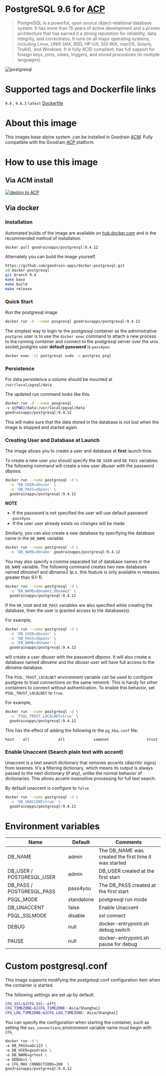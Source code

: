 # PostgreSQL 9.6  for [ACP](https://www.goodrain.com/ACP.html)



> PostgreSQL is a powerful, open source object-relational database system. It has more than 15 years of active development and a proven architecture that has earned it a strong reputation for reliability, data integrity, and correctness. It runs on all major operating systems, including Linux, UNIX (AIX, BSD, HP-UX, SGI IRIX, macOS, Solaris, Tru64), and Windows. It is fully ACID compliant, has full support for foreign keys, joins, views, triggers, and stored procedures (in multiple languages).

![postgresql](http://oe5ahutux.bkt.clouddn.com/postgresql-logo.png)



# Supported tags and Dockerfile links

`9.6` , `9.6.3` `latest` [Dockerfile](https://github.com/goodrain-apps/docker-postgresql/blob/9.6/9.6/Dockerfile)

# About this image

This images base alpine system ,can be installed in Goodrain [ACM](http://app.goodrain.com/group/detail/11/). Fully compatible with the Goodrain [ACP](https://www.goodrain.com/ACP.html) platform.

# How to use this image

## Via ACM install

[![deploy to ACP](http://ojfzu47n9.bkt.clouddn.com/20170603149649013919973.png)](http://app.goodrain.com/group/detail/11/)



## Via docker

### Installation

Automated builds of the image are available on [hub.docker.com](https://quay.io/repository/sameersbn/postgresql) and is the recommended method of installation.

```bash
docker pull goodrainapps/postgresql:9.4.12
```

Alternately you can build the image yourself.

```bash
https://github.com/goodrain-apps/docker-postgresql.git
cd docker-postgresql
git branch 9.4
make base
make build
make release
```

### Quick Start

Run the postgresql image

```bash
docker run -d --name posgresql goodrainapps/postgresql:9.4.12
```

The simplest way to login to the postgresql container as the administrative `postgres` user is to use the `docker exec` command to attach a new process to the running container and connect to the postgresql server over the unix socket,postgres user **default password** is `pass4you`

```bash
docker exec -it postgresql sudo -u postgres psql
```

### Persistence

For data persistence a volume should be mounted at `/usr/local/pgsql/data`.

The updated run command looks like this.

```bash
docker run -d --name posgresql
-v ${PWD}/data:/usr/local/pgsql/data
goodrainapps/postgresql:9.4.12
```

This will make sure that the data stored in the database is not lost when the image is stopped and started again.

### Creating User and Database at Launch

The image allows you to create a user and database at **first** launch time.

To create a new user you should specify the `DB_USER` and `DB_PASS` variables. The following command will create a new user *dbuser* with the password *dbpass*.

```bash
docker run --name postgresql -d \
  -e 'DB_USER=dbuser' \
  -e 'DB_PASS=dbpass' \
  goodrainapps/postgresql:9.4.12
```

**NOTE**
- If the password is not specified the user will use default password `pass4you` 
- If the user user already exists no changes will be made

Similarly, you can also create a new database by specifying the database name in the `DB_NAME` variable.

```bash
docker run --name postgresql -d \
  -e 'DB_NAME=dbname' goodrainapps/postgresql:9.4.12
```

You may also specify a comma separated list of database names in the `DB_NAME` variable. The following command creates two new databases named *dbname1* and *dbname2* (p.s. this feature is only available in releases greater than 9.1-1).

```bash
docker run --name postgresql -d \
  -e 'DB_NAME=dbname1,dbname2' \
  goodrainapps/postgresql:9.4.12
```

If the `DB_USER` and `DB_PASS` variables are also specified while creating the database, then the user is granted access to the database(s).

For example,

```bash
docker run --name postgresql -d \
  -e 'DB_USER=dbuser' \
  -e 'DB_PASS=dbpass' \
  -e 'DB_NAME=dbname' \
  goodrainapps/postgresql:9.4.12
```

will create a user *dbuser* with the password *dbpass*. It will also create a database named *dbname* and the *dbuser* user will have full access to the *dbname* database.

The `PSQL_TRUST_LOCALNET` environment variable can be used to configure postgres to trust connections on the same network.  This is handy for other containers to connect without authentication. To enable this behavior, set `PSQL_TRUST_LOCALNET` to `true`.

For example,

```bash
docker run --name postgresql -d \
  -e 'PSQL_TRUST_LOCALNET=true' \
  goodrainapps/postgresql:9.4.12
```

This has the effect of adding the following to the `pg_hba.conf` file:

```
host    all             all             samenet                 trust
```



### Enable Unaccent (Search plain text with accent)

Unaccent is a text search dictionary that removes accents (diacritic signs) from lexemes. It's a filtering dictionary, which means its output is always passed to the next dictionary (if any), unlike the normal behavior of dictionaries. This allows accent-insensitive processing for full text search.

By default unaccent is configure to `false`

```bash
docker run --name postgresql -d \
  -e 'DB_UNACCENT=true' \
  goodrainapps/postgresql:9.4.12
```



# Environment variables 

| Name                      | Default    | Comments                                 |
| ------------------------- | ---------- | ---------------------------------------- |
| DB_NAME                   | admin      | The DB_NAME was created the first time it was started |
| DB_USER / POSTGRESQL_USER | admin      | DB_USER created at the first start       |
| DB_PASS / POSTGRESQL_PASS | pass4you   | The DB_PASS created at the first start   |
| PSQL_MODE                 | standalone | postgresql run mode                      |
| DB_UNACCENT               | false      | Enable Unaccent                          |
| PSQL_SSLMODE              | disable    | ssl connect                              |
| DEBUG                     | null       | docker-entrypoint.sh debug switch        |
| PAUSE                     | null       | docker-entrypoint.sh pause for debug     |



# Custom postgresql.conf

This image supports modifying the postgresql.conf configuration item when the container is started.

The following settings are set up by default:

```bash
CFG_SSl=${CFG_SSl:-off}
CFG_TIMEZONE=${CFG_TIMEZONE:-Asia/Shanghai}
CFG_LOG_TIMEZONE=${CFG_LOG_TIMEZONE:-Asia/Shanghai}
```

You can specify the configuration when starting the container, such as setting the `max_connections`,environment variable name must begin with `CFG_`

```bash
docker run -d \
-e DB_PASS=abc123 \
-e DB_USER=goodrain \
-e DB_NAME=grtest \
-e DEBUG=1 \
-e CFG_MAX_CONNECTIONS=200  \
goodrainapps/postgresql:9.4.12
```

